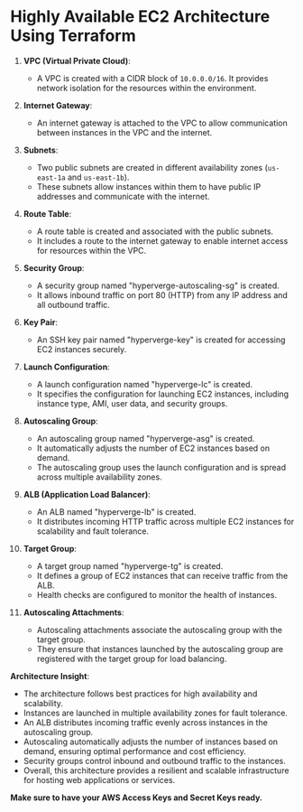 # Highly Available EC2 Architecture Using Terraform

1. **VPC (Virtual Private Cloud)**:
   - A VPC is created with a CIDR block of `10.0.0.0/16`. It provides network isolation for the resources within the environment.

2. **Internet Gateway**:
   - An internet gateway is attached to the VPC to allow communication between instances in the VPC and the internet.

3. **Subnets**:
   - Two public subnets are created in different availability zones (`us-east-1a` and `us-east-1b`).
   - These subnets allow instances within them to have public IP addresses and communicate with the internet.

4. **Route Table**:
   - A route table is created and associated with the public subnets.
   - It includes a route to the internet gateway to enable internet access for resources within the VPC.

5. **Security Group**:
   - A security group named "hyperverge-autoscaling-sg" is created.
   - It allows inbound traffic on port 80 (HTTP) from any IP address and all outbound traffic.

6. **Key Pair**:
   - An SSH key pair named "hyperverge-key" is created for accessing EC2 instances securely.

7. **Launch Configuration**:
   - A launch configuration named "hyperverge-lc" is created.
   - It specifies the configuration for launching EC2 instances, including instance type, AMI, user data, and security groups.

8. **Autoscaling Group**:
   - An autoscaling group named "hyperverge-asg" is created.
   - It automatically adjusts the number of EC2 instances based on demand.
   - The autoscaling group uses the launch configuration and is spread across multiple availability zones.

9. **ALB (Application Load Balancer)**:
   - An ALB named "hyperverge-lb" is created.
   - It distributes incoming HTTP traffic across multiple EC2 instances for scalability and fault tolerance.

10. **Target Group**:
    - A target group named "hyperverge-tg" is created.
    - It defines a group of EC2 instances that can receive traffic from the ALB.
    - Health checks are configured to monitor the health of instances.

11. **Autoscaling Attachments**:
    - Autoscaling attachments associate the autoscaling group with the target group.
    - They ensure that instances launched by the autoscaling group are registered with the target group for load balancing.

**Architecture Insight**:
- The architecture follows best practices for high availability and scalability.
- Instances are launched in multiple availability zones for fault tolerance.
- An ALB distributes incoming traffic evenly across instances in the autoscaling group.
- Autoscaling automatically adjusts the number of instances based on demand, ensuring optimal performance and cost efficiency.
- Security groups control inbound and outbound traffic to the instances.
- Overall, this architecture provides a resilient and scalable infrastructure for hosting web applications or services.

**Make sure to have your AWS Access Keys and Secret Keys ready.**
